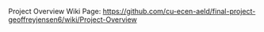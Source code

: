 Project Overview Wiki Page: https://github.com/cu-ecen-aeld/final-project-geoffreyjensen6/wiki/Project-Overview
